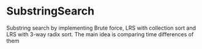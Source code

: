 # SubstringSearch
Substring search by implementing Brute force, LRS with collection sort and LRS with 3-way radix sort. The main idea is comparing time differences of them
